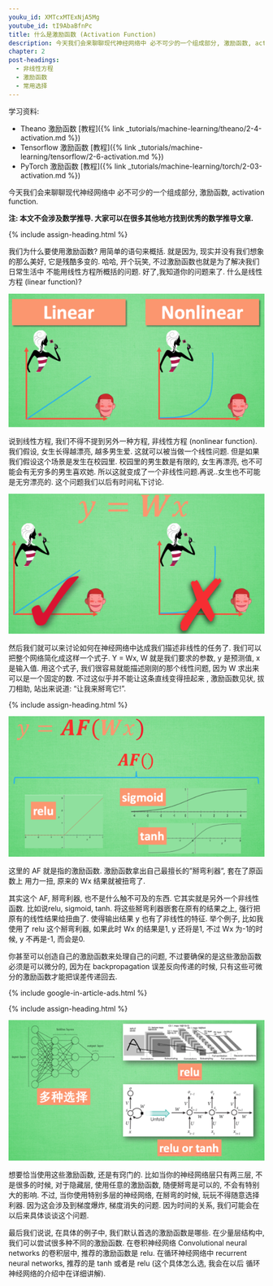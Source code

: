 ```yaml
---
youku_id: XMTcxMTExNjA5Mg
youtube_id: tI9AbaBfnPc
title: 什么是激励函数 (Activation Function)
description: 今天我们会来聊聊现代神经网络中 必不可少的一个组成部分, 激励函数, activation function. 激励函数也就是为了解决我们日常生活中不能用线性方程所概括的问题.
chapter: 2
post-headings:
  - 非线性方程
  - 激励函数
  - 常用选择
---
```


学习资料:
  * Theano 激励函数 [教程]({% link _tutorials/machine-learning/theano/2-4-activation.md %})
  * Tensorflow 激励函数 [教程]({% link _tutorials/machine-learning/tensorflow/2-6-activation.md %})
  * PyTorch 激励函数 [教程]({% link _tutorials/machine-learning/torch/2-03-activation.md %})


今天我们会来聊聊现代神经网络中 必不可少的一个组成部分, 激励函数, activation function.

**注: 本文不会涉及数学推导. 大家可以在很多其他地方找到优秀的数学推导文章.**

 {% include assign-heading.html %}

我们为什么要使用激励函数? 用简单的语句来概括. 就是因为, 现实并没有我们想象的那么美好, 它是残酷多变的. 哈哈, 开个玩笑, 不过激励函数也就是为了解决我们日常生活中 不能用线性方程所概括的问题. 好了,我知道你的问题来了. 什么是线性方程 (linear function)?

<img class="course-image" src="/static/results/ML_intro/active1.png" alt="{{ page.title }}{% increment image-count %}">

说到线性方程, 我们不得不提到另外一种方程, 非线性方程 (nonlinear function). 我们假设, 女生长得越漂亮, 越多男生爱. 这就可以被当做一个线性问题. 但是如果我们假设这个场景是发生在校园里. 校园里的男生数是有限的, 女生再漂亮, 也不可能会有无穷多的男生喜欢她. 所以这就变成了一个非线性问题.再说..女生也不可能是无穷漂亮的. 这个问题我们以后有时间私下讨论.

<img class="course-image" src="/static/results/ML_intro/active2.png" alt="{{ page.title }}{% increment image-count %}">

然后我们就可以来讨论如何在神经网络中达成我们描述非线性的任务了. 我们可以把整个网络简化成这样一个式子. Y = Wx, W 就是我们要求的参数, y 是预测值, x 是输入值. 用这个式子, 我们很容易就能描述刚刚的那个线性问题, 因为 W 求出来可以是一个固定的数. 不过这似乎并不能让这条直线变得扭起来 , 激励函数见状, 拔刀相助, 站出来说道: “让我来掰弯它!”.





 {% include assign-heading.html %}


<img class="course-image" src="/static/results/ML_intro/active3.png" alt="{{ page.title }}{% increment image-count %}">

这里的 AF 就是指的激励函数. 激励函数拿出自己最擅长的”掰弯利器”, 套在了原函数上 用力一扭, 原来的 Wx 结果就被扭弯了.

其实这个 AF, 掰弯利器, 也不是什么触不可及的东西. 它其实就是另外一个非线性函数. 比如说relu, sigmoid, tanh. 将这些掰弯利器嵌套在原有的结果之上, 强行把原有的线性结果给扭曲了. 使得输出结果 y 也有了非线性的特征. 举个例子, 比如我使用了 relu 这个掰弯利器, 如果此时 Wx 的结果是1, y 还将是1, 不过 Wx 为-1的时候, y 不再是-1, 而会是0.

你甚至可以创造自己的激励函数来处理自己的问题, 不过要确保的是这些激励函数必须是可以微分的, 因为在 backpropagation 误差反向传递的时候, 只有这些可微分的激励函数才能把误差传递回去.

{% include google-in-article-ads.html %}


 {% include assign-heading.html %}

<img class="course-image" src="/static/results/ML_intro/active4.png" alt="{{ page.title }}{% increment image-count %}">

想要恰当使用这些激励函数, 还是有窍门的. 比如当你的神经网络层只有两三层, 不是很多的时候, 对于隐藏层, 使用任意的激励函数, 随便掰弯是可以的, 不会有特别大的影响. 不过, 当你使用特别多层的神经网络, 在掰弯的时候, 玩玩不得随意选择利器. 因为这会涉及到梯度爆炸, 梯度消失的问题. 因为时间的关系, 我们可能会在以后来具体谈谈这个问题.

最后我们说说, 在具体的例子中, 我们默认首选的激励函数是哪些. 在少量层结构中, 我们可以尝试很多种不同的激励函数. 在卷积神经网络 Convolutional neural networks 的卷积层中, 推荐的激励函数是 relu. 在循环神经网络中 recurrent neural networks, 推荐的是 tanh 或者是 relu (这个具体怎么选, 我会在以后 循环神经网络的介绍中在详细讲解).

